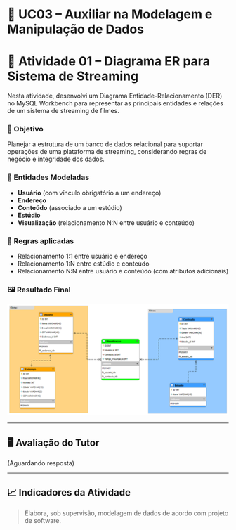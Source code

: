 # 📘 UC03 – Auxiliar na Modelagem e Manipulação de Dados

# 📝 Atividade 01 – Diagrama ER para Sistema de Streaming

Nesta atividade, desenvolvi um Diagrama Entidade-Relacionamento (DER) no MySQL Workbench para representar as principais entidades e relações de um sistema de streaming de filmes.

### 🎯 Objetivo
Planejar a estrutura de um banco de dados relacional para suportar operações de uma plataforma de streaming, considerando regras de negócio e integridade dos dados.

### 📄 Entidades Modeladas
- **Usuário** (com vínculo obrigatório a um endereço)
- **Endereço**
- **Conteúdo** (associado a um estúdio)
- **Estúdio**
- **Visualização** (relacionamento N:N entre usuário e conteúdo)

### 📌 Regras aplicadas
- Relacionamento 1:1 entre usuário e endereço  
- Relacionamento 1:N entre estúdio e conteúdo  
- Relacionamento N:N entre usuário e conteúdo (com atributos adicionais)

### 🖼️ Resultado Final

![Diagrama ER](Atividade01_DER.png)

---

## 🖥️ Avaliação do Tutor

(Aguardando resposta)

---

## 📈 Indicadores da Atividade

> Elabora, sob supervisão, modelagem de dados de acordo com projeto de software.
